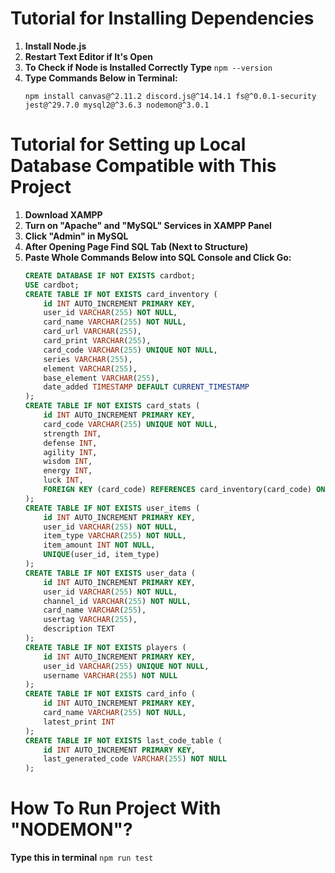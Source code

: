 # Tutorial for Installing Dependencies

1. **Install Node.js**
2. **Restart Text Editor if It's Open**
3. **To Check if Node is Installed Correctly Type** `npm --version`
4. **Type Commands Below in Terminal:**
    ```
    npm install canvas@^2.11.2 discord.js@^14.14.1 fs@^0.0.1-security jest@^29.7.0 mysql2@^3.6.3 nodemon@^3.0.1
    ```

# Tutorial for Setting up Local Database Compatible with This Project

1. **Download XAMPP**
2. **Turn on "Apache" and "MySQL" Services in XAMPP Panel**
3. **Click "Admin" in MySQL**
4. **After Opening Page Find SQL Tab (Next to Structure)**
5. **Paste Whole Commands Below into SQL Console and Click Go:**
    ```sql
    CREATE DATABASE IF NOT EXISTS cardbot;
    USE cardbot;
    CREATE TABLE IF NOT EXISTS card_inventory (
        id INT AUTO_INCREMENT PRIMARY KEY,
        user_id VARCHAR(255) NOT NULL,
        card_name VARCHAR(255) NOT NULL,
        card_url VARCHAR(255),
        card_print VARCHAR(255),
        card_code VARCHAR(255) UNIQUE NOT NULL,
        series VARCHAR(255),
        element VARCHAR(255),
        base_element VARCHAR(255),
        date_added TIMESTAMP DEFAULT CURRENT_TIMESTAMP
    );
    CREATE TABLE IF NOT EXISTS card_stats (
        id INT AUTO_INCREMENT PRIMARY KEY,
        card_code VARCHAR(255) UNIQUE NOT NULL,
        strength INT,
        defense INT,
        agility INT,
        wisdom INT,
        energy INT,
        luck INT,
        FOREIGN KEY (card_code) REFERENCES card_inventory(card_code) ON DELETE CASCADE
    );
    CREATE TABLE IF NOT EXISTS user_items (
        id INT AUTO_INCREMENT PRIMARY KEY,
        user_id VARCHAR(255) NOT NULL,
        item_type VARCHAR(255) NOT NULL,
        item_amount INT NOT NULL,
        UNIQUE(user_id, item_type)
    );
    CREATE TABLE IF NOT EXISTS user_data (
        id INT AUTO_INCREMENT PRIMARY KEY,
        user_id VARCHAR(255) NOT NULL,
        channel_id VARCHAR(255) NOT NULL,
        card_name VARCHAR(255),
        usertag VARCHAR(255),
        description TEXT
    );
    CREATE TABLE IF NOT EXISTS players (
        id INT AUTO_INCREMENT PRIMARY KEY,
        user_id VARCHAR(255) UNIQUE NOT NULL,
        username VARCHAR(255) NOT NULL
    );
    CREATE TABLE IF NOT EXISTS card_info (
        id INT AUTO_INCREMENT PRIMARY KEY,
        card_name VARCHAR(255) NOT NULL,
        latest_print INT
    );
    CREATE TABLE IF NOT EXISTS last_code_table (
        id INT AUTO_INCREMENT PRIMARY KEY,
        last_generated_code VARCHAR(255) NOT NULL
    );
    ```
# How To Run Project With "NODEMON"?

**Type this in terminal** `npm run test`